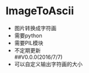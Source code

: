 # ImageToAscii
* 图片转换成字符画<br>
* 需要python<br>
* 需要PIL模块<br>
* 不定期更新<br>
##V0.0.0(2016/7/7)
* 可以自定义输出字符画的大小
